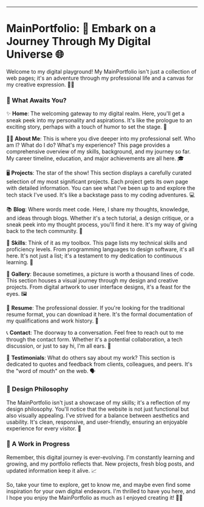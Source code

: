 ---

# MainPortfolio: 🚀 Embark on a Journey Through My Digital Universe 🌐

Welcome to my digital playground! My MainPortfolio isn't just a collection of web pages; it's an adventure through my professional life and a canvas for my creative expression. 🚀🌐

### 🌟 What Awaits You?

✨ **Home**: The welcoming gateway to my digital realm. Here, you'll get a sneak peek into my personality and aspirations. It's like the prologue to an exciting story, perhaps with a touch of humor to set the stage. 🏰

👩‍💼 **About Me**: This is where you dive deeper into my professional self. Who am I? What do I do? What's my experience? This page provides a comprehensive overview of my skills, background, and my journey so far. My career timeline, education, and major achievements are all here. 🎓

🖥️ **Projects**: The star of the show! This section displays a carefully curated selection of my most significant projects. Each project gets its own page with detailed information. You can see what I've been up to and explore the tech stack I've used. It's like a backstage pass to my coding adventures. 💻

📚 **Blog**: Where words meet code. Here, I share my thoughts, knowledge, and ideas through blogs. Whether it's a tech tutorial, a design critique, or a sneak peek into my thought process, you'll find it here. It's my way of giving back to the tech community. 📝

🎯 **Skills**: Think of it as my toolbox. This page lists my technical skills and proficiency levels. From programming languages to design software, it's all here. It's not just a list; it's a testament to my dedication to continuous learning. 🧰

🎨 **Gallery**: Because sometimes, a picture is worth a thousand lines of code. This section houses a visual journey through my design and creative projects. From digital artwork to user interface designs, it's a feast for the eyes. 🖼️

📜 **Resume**: The professional dossier. If you're looking for the traditional resume format, you can download it here. It's the formal documentation of my qualifications and work history. 📃

📞 **Contact**: The doorway to a conversation. Feel free to reach out to me through the contact form. Whether it's a potential collaboration, a tech discussion, or just to say hi, I'm all ears. 💌

💬 **Testimonials**: What do others say about my work? This section is dedicated to quotes and feedback from clients, colleagues, and peers. It's the "word of mouth" on the web. 🗣️

### 🎨 Design Philosophy

The MainPortfolio isn't just a showcase of my skills; it's a reflection of my design philosophy. You'll notice that the website is not just functional but also visually appealing. I've strived for a balance between aesthetics and usability. It's clean, responsive, and user-friendly, ensuring an enjoyable experience for every visitor. 🎨

### 🚧 A Work in Progress

Remember, this digital journey is ever-evolving. I'm constantly learning and growing, and my portfolio reflects that. New projects, fresh blog posts, and updated information keep it alive. 📈

So, take your time to explore, get to know me, and maybe even find some inspiration for your own digital endeavors. I'm thrilled to have you here, and I hope you enjoy the MainPortfolio as much as I enjoyed creating it! 🌟🌿

